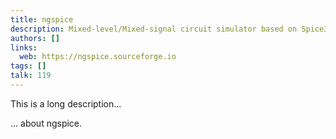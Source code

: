 ```yaml
---
title: ngspice
description: Mixed-level/Mixed-signal circuit simulator based on Spice3f5, Cider1b1, and Xspice
authors: []
links:
  web: https://ngspice.sourceforge.io
tags: []
talk: 119
---
```


This is a long description...
<!--more-->
... about ngspice.
